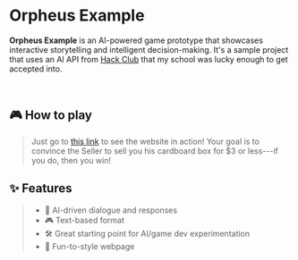 # Orpheus Example

**Orpheus Example** is an AI-powered game prototype that showcases interactive storytelling and intelligent decision-making. It's a sample project that uses an AI API from [Hack Club](https://hackclub.com) that my school was lucky enough to get accepted into.

<br>


## 🎮 How to play

> Just go to [this link](https://Sim3-14159.github.io/orpheus-example) to see the website in action!
> Your goal is to convince the Seller to sell you his cardboard box for $3 or less---if you do, then you win!

## ✨ Features

> - 🤖 AI-driven dialogue and responses
> - 🎮 Text-based format
> - 🛠️ Great starting point for AI/game dev experimentation
> - 🤩 Fun-to-style webpage
